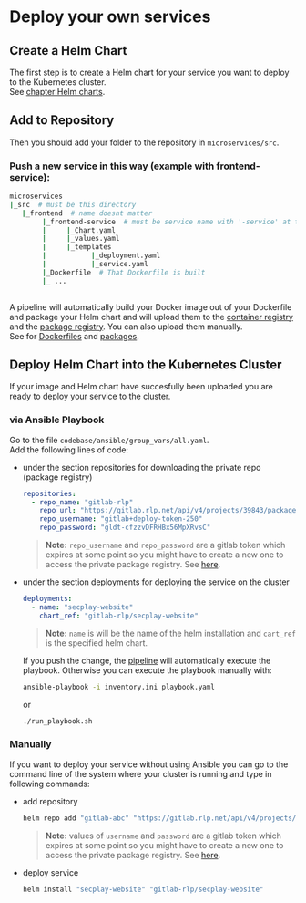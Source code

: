 # Deploy your own services

## Create a Helm Chart
The first step is to create a Helm chart for your service you want to deploy to the Kubernetes cluster.\
See [chapter Helm charts](./helm-charts.md).

## Add to Repository
Then you should add your folder to the repository in `microservices/src`.

### Push a new service in this way (example with frontend-service):

``` bash
microservices
|_src  # must be this directory
   |_frontend  # name doesnt matter
        |_frontend-service  # must be service name with '-service' at the end; this directory gets packaged
        |     |_Chart.yaml
        |     |_values.yaml
        |     |_templates
        |           |_deployment.yaml
        |           |_service.yaml
        |_Dockerfile  # That Dockerfile is built
        |_ ...
 
```

A pipeline will automatically build your Docker image out of your Dockerfile and package your Helm chart and will upload them to the [container registry](./gitlab-container-registry.md) and the [package registry](./gitlab-package-registry.md). You can also upload them manually.\
See for [Dockerfiles](./gitlab-container-registry.md#manually) and [packages](./gitlab-package-registry.md#manually).

## Deploy Helm Chart into the Kubernetes Cluster

If your image and Helm chart have succesfully been uploaded you are ready to deploy your service to the cluster.

### via Ansible Playbook

Go to the file `codebase/ansible/group_vars/all.yaml`.\
Add the following lines of code:

- under the section repositories for downloading the private repo (package registry)

  ```yaml
  repositories:
    - repo_name: "gitlab-rlp"
      repo_url: "https://gitlab.rlp.net/api/v4/projects/39843/packages/helm/stable"
      repo_username: "gitlab+deploy-token-250"
      repo_password: "gldt-cfzzvDFRHBx56MpXRvsC"
  ```
  > **Note:** `repo_username` and `repo_password` are a gitlab token which expires at some point so you might have to create a new one to access the private package registry. See [here](./gitlab-tokens.md).

- under the section deployments for deploying the service on the cluster

  ```yaml
  deployments:
    - name: "secplay-website"
      chart_ref: "gitlab-rlp/secplay-website"
  ```
  > **Note:** `name` is will be the name of the helm installation and `cart_ref` is the specified helm chart.
  
  If you push the change, the [pipeline](./pipelines.md#codebase-pipeline) will automatically execute the playbook.
  Otherwise you can execute the playbook manually with:

  ```bash
  ansible-playbook -i inventory.ini playbook.yaml
  ```
  or
  ```bash
  ./run_playbook.sh
  ```

### Manually

If you want to deploy your service without using Ansible you can go to the command line of the system where your cluster is running and type in following commands:

- add repository
  ```bash
  helm repo add "gitlab-abc" "https://gitlab.rlp.net/api/v4/projects/39843/packages/helm/stable" --username=gitlab+deploy-token-250 --password=gldt-cfzzvDFRHBx56MpXRvsC
  ```
  > **Note:** values of `username` and `password` are a gitlab token which expires at some point so you might have to create a new one to access the private package registry. See [here](./gitlab-tokens.md).

- deploy service

  ```bash
  helm install "secplay-website" "gitlab-rlp/secplay-website"
  ```